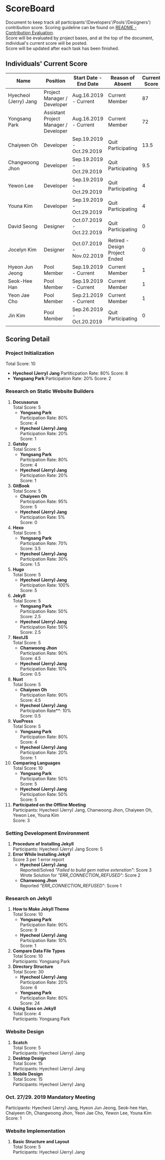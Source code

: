 # ScoreBoard
Document to keep track all participants'(Developers'/Pools'/Designers') contribution score.
Scoring guideline can be found on [README - Contribution Evaluation](https://github.com/hyecheol123/KSEAWebDocuments/blob/master/README.md#contribution-evaluation).  
Score will be evaluated by project bases, and at the top of the document, individual's current score will be posted.  
Score will be updated after each task has been finished.

## Individuals' Current Score
| Name                  | Position                              | Start Date - End Date     | Reason of Absent             | Current Score | Rank | Contribution Badge |
|-----------------------|---------------------------------------|---------------------------|------------------------------|---------------|------|--------------------|
| Hyecheol (Jerry) Jang | Project Manager / Developer           | Aug.16.2019 - Current     | Current Member                  | 87            | 1    | Silver Contributor |
| Yongsang Park         | Assistant Project Manager / Developer | Aug.16.2019 - Current     | Current Member                  | 72            | 2    | Silver Contributor |
| Chaiyeen Oh           | Developer                             | Sep.19.2019 - Oct.29.2019 | Quit Participating              | 13.5          | 3    |                    |
| Changwoong Jhon       | Developer                             | Sep.19.2019 - Oct.29.2019 | Quit Participating              | 9.5           | 4    |                    |
| Yewon Lee             | Developer                             | Sep.19.2019 - Oct.29.2019 | Quit Participating              | 4             | 5.5  |                    |
| Youna Kim             | Developer                             | Sep.19.2019 - Oct.29.2019 | Quit Participating              | 4             | 5.5  |                    |
| David Seong           | Designer                              | Oct.07.2019 - Oct.22.2019 | Quit Participating              | 0             | 11   |                    |
| Jocelyn Kim           | Designer                              | Oct.07.2019 - Nov.02.2019 | Retired - Design Project Ended | 0             | 11   |                    |
| Hyeon Jun Jeong       | Pool Member                           | Sep.19.2019 - Current     | Current Member                  | 1             | 8    |                    |
| Seok-Hee Han          | Pool Member                           | Sep.19.2019 - Current     | Current Member                  | 1             | 8    |                    |
| Yeon Jae Cho          | Pool Member                           | Sep.21.2019 - Current     | Current Member                  | 1             | 8    |                    |
| Jin Kim               | Pool Member                           | Sep.26.2019 - Oct.20.2019 | Quit Participating              | 0             | 11   |                    |


## Scoring Detail
### Project Initialization
Total Score: 10
- **Hyecheol (Jerry) Jang**
  Partiticpation Rate: 80%
  Score: 8
- **Yongsang Park**
  Participation Rate: 20%
  Score: 2

### Research on Static Website Builders
1. **Docusaurus**  
   Total Score: 5
   - **Yongsang Park**  
     Participation Rate: 80%  
     Score: 4
   - **Hyecheol (Jerry) Jang**  
     Participation Rate: 20%  
     Score: 1
2. **Gatsby**  
   Total Score: 5
   - **Yongsang Park**  
     Participation Rate: 80%  
     Score: 4
   - **Hyecheol (Jerry) Jang**  
     Participation Rate: 20%  
     Score: 1
3. **GitBook**  
   Total Score: 5
   - **Chaiyeen Oh**  
     Participation Rate: 95%  
     Score: 5
   - **Hyecheol (Jerry) Jang**  
     Participation Rate: 5%  
     Score: 0
4. **Hexo**  
   Total Score: 5
   - **Yongsang Park**  
     Participation Rate: 70%  
     Score: 3.5
   - **Hyecheol (Jerry) Jang**  
     Participation Rate: 30%  
     Score: 1.5
5. **Hugo**  
   Total Score: 5
   - **Hyecheol (Jerry) Jang**  
     Participation Rate: 100%  
     Score: 5
6. **Jekyll**  
   Total Score: 5
   - **Yongsang Park**  
     Participation Rate: 50%  
     Score: 2.5
   - **Hyecheol (Jerry) Jang**  
     Participation Rate: 50%  
     Score: 2.5
7. **NextJS**  
   Total Score: 5
   - **Chanwoong Jhon**  
     Participation Rate: 90%  
     Score: 4.5
   - **Hyecheol (Jerry) Jang**  
     Participation Rate: 10%  
     Score: 0.5
8. **Nuxt**  
   Total Score: 5
   - **Chaiyeen Oh**  
     Participation Rate: 90%  
     Score: 4.5
   - **Hyecheol (Jerry) Jang**  
     Participation Rate**: 10%  
     Score: 0.5
9. **VuePress**  
   Total Score: 5
   - **Yongsang Park**  
     Participation Rate: 80%  
     Score: 4
   - **Hyecheol (Jerry) Jang**  
     Participation Rate: 20%  
    Score: 1
10. **Comparing Languages**  
    Total Score: 10
    - **Yongsang Park**  
      Participation Rate: 50%  
      Score: 5
    - **Hyecheol (Jerry) Jang**  
      Participation Rate: 50%  
      Score: 5
11. **Participated on the Offline Meeting**  
    Participants: Hyecheol (Jerry) Jang, Chanwoong Jhon, Chaiyeen Oh, Yewon Lee, Youna Kim  
    Score: 3

### Setting Development Environment
1. **Procedure of Installing Jekyll**  
   Participants: Hyecheol (Jerry) Jang
   Score: 5
2. **Error While Installing Jekyll**  
   Score 3 per 1 error report
   - **Hyecheol (Jerry) Jang**  
     Reported/Solved *"Failed to build gem native extenstion"*: Score 3  
     Wrote Solution for *"ERR_CONNECTION_REFUSED"*: Score 2  
   - **Chanwoong Jhon**  
     Reported *"ERR_CONNECTION_REFUSED"*: Score 1


### Research on Jekyll
1. **How to Make Jekyll Theme**  
   Total Score: 10
   - **Yongsang Park**  
     Participation Rate: 90%  
     Score: 9
   - **Hyecheol (Jerry) Jang**  
     Participation Rate: 10%  
     Score: 1
2. **Compare Data File Types**  
   Total Score: 10  
   Participants: Yongsang Park  
3. **Directory Structure**  
   Total Score: 30  
   - **Hyecheol (Jerry) Jang**  
     Participation Rate: 20%  
     Score: 6
   - **Yongsang Park**  
     Participation Rate: 80%  
     Score: 24  
4. **Using Sass on Jekyll**  
   Total Score: 4  
   Participants: Yongsang Park  


### Website Design
1. **Scatch**  
   Total Score: 5  
   Participants: Hyecheol (Jerry) Jang
2. **Desktop Design**  
   Total Score: 15  
   Participants: Hyecheol (Jerry) Jang
3. **Mobile Design**  
   Total Score: 15  
   Participants: Hyecheol (Jerry) Jang

### Oct. 27/29. 2019 Mandatory Meeting
Participants: Hyecheol (Jerry) Jang, Hyeon Jun Jeong, Seok-hee Han, Chaiyeen Oh, Changwoong Jhon, Yeon Jae Cho, Yewon Lee, Youna Kim  
Score: 1

### Website Implementation
1. **Basic Structure and Layout**  
   Total Score: 5  
   Participants: Hyecheol (Jerry) Jang  